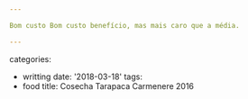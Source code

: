 ```yaml
---

Bom custo Bom custo benefício, mas mais caro que a média.

---
```

categories:
- writting
date: '2018-03-18'
tags:
- food
title: Cosecha Tarapaca Carmenere 2016
